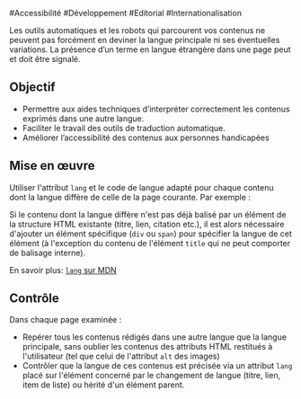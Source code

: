 
#Accessibilité #Développement #Editorial #Internationalisation

Les outils automatiques et les robots qui parcourent vos contenus ne peuvent pas forcément en deviner la langue principale ni ses éventuelles variations. La présence d’un terme en langue étrangère dans une page peut et doit être signalé.


## Objectif

* Permettre aux aides techniques d’interpréter correctement les contenus exprimés dans une autre langue.
* Faciliter le travail des outils de traduction automatique.
* Améliorer l’accessibilité des contenus aux personnes handicapées

## Mise en œuvre

Utiliser l'attribut `lang` et le code de langue adapté pour chaque contenu dont la langue diffère de celle de la page courante. Par exemple : <title lang="en">`Open quality standards`</title>

Si le contenu dont la langue diffère n'est pas déjà balisé par un élément de la structure HTML existante (titre, lien, citation etc.), il est alors nécessaire d'ajouter un élément spécifique (`div` ou `span`) pour spécifier la langue de cet élément (à l'exception du contenu de l'élément `title` qui ne peut comporter de balisage interne).

En savoir plus: [`lang` sur MDN](https://developer.mozilla.org/fr/docs/Web/HTML/Attributs_universels/lang)

## Contrôle

Dans chaque page examinée :

* Repérer tous les contenus rédigés dans une autre langue que la langue principale, sans oublier les contenus des attributs HTML restitués à l'utilisateur (tel que celui de l'attribut `alt` des images)
* Contrôler que la langue de ces contenus est précisée via un attribut `lang` placé sur l'élément concerné par le changement de langue (titre, lien, item de liste) ou hérité d'un élément parent.

